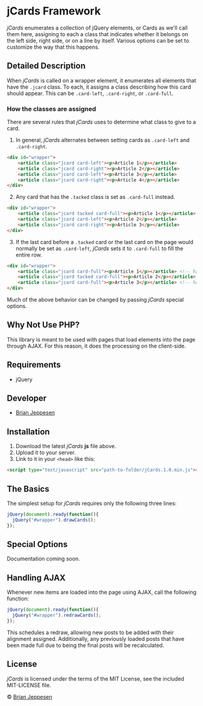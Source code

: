 [Thomas Amaro]: http://www.thomasamaro.com "Thomas Amaro's Official Site"
[Brian Jeppesen]: http://www.thomasamaro.com "Thomas Amaro's Official Site"

# jCards Framework #

*jCards* enumerates a collection of jQuery elements, or Cards as we'll call them here, assigning to each a class that indicates whether it belongs on the left side, right side, or on a line by itself. Various options can be set to customize the way that this happens.

## Detailed Description ##

When *jCards* is called on a wrapper element, it enumerates all elements that have the ```.jcard``` class. To each, it assigns a class describing how this card should appear. This can be ```.card-left```, ```.card-right```, or ```.card-full```.

### How the classes are assigned ###

There are several rules that *jCards* uses to determine what class to give to a card.

1. In general, *jCards* alternates between setting cards as ```.card-left``` and ```.card-right```.

  ```html
  <div id="wrapper">
      <article class="jcard card-left"><p>Article 1</p></article>
      <article class="jcard card-right"><p>Article 2</p></article>
      <article class="jcard card-left"><p>Article 3</p></article>
      <article class="jcard card-right"><p>Article 4</p></article>
  </div>
  ```

2. Any card that has the ```.tacked``` class is set as ```.card-full``` instead.

  ```html
  <div id="wrapper">
      <article class="jcard tacked card-full"><p>Article 1</p></article> <!-- has .card-full because it is a .tacked card -->
      <article class="jcard card-left"><p>Article 2</p></article>
      <article class="jcard card-right"><p>Article 3</p></article>
  </div>
  ```

3. If the last card before a ```.tacked``` card or the last card on the page would normally be set as ```.card-left```, *jCards* sets it to ```.card-full``` to fill the entire row.

  ```html
  <div id="wrapper">
      <article class="jcard card-full"><p>Article 1</p></article> <!-- has .card-full because it is the last before a tacked card -->
      <article class="jcard tacked card-full"><p>Article 2</p></article>
      <article class="jcard card-full"><p>Article 3</p></article> <!-- has .card-full because it is the last card -->
  </div>
  ```

Much of the above behavior can be changed by passing *jCards* special options.

## Why Not Use PHP? ##

This library is meant to be used with pages that load elements into the page through AJAX. For this reason, it does the processing on the client-side.

## Requirements ##

* jQuery

## Developer ##

* [Brian Jeppesen][]

## Installation ##

1. Download the latest *jCards* **js** file above.
2. Upload it to your server.
3. Link to it in your ```<head>``` like this:

```html
<script type="text/javascript" src="path-to-folder/jCards.1.0.min.js"></script>
```

## The Basics ##

The simplest setup for *jCards* requires only the following three lines:

```javascript
jQuery(document).ready(function(){
  jQuery("#wrapper").drawCards();
});
```

## Special Options ##

Documentation coming soon.

## Handling AJAX ##

Whenever new items are loaded into the page using AJAX, call the following function:

```javascript
jQuery(document).ready(function(){
  jQuery("#wrapper").redrawCards();
});
```

This schedules a redraw, allowing new posts to be added with their alignment assigned. Additionally, any previously loaded posts that have been made full due to being the final posts will be recalculated.

## License ##

*jCards* is licensed under the terms of the MIT License, see the included MIT-LICENSE file.


&copy; [Brian Jeppesen][]